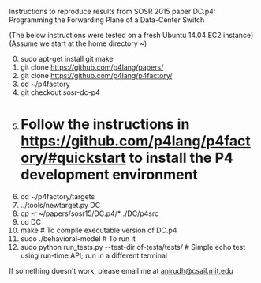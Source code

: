 Instructions to reproduce results from SOSR 2015 paper 
DC.p4: Programming the Forwarding Plane of a Data-Center Switch

(The below instructions were tested on a fresh Ubuntu 14.04 EC2 instance)
(Assume we start at the home directory ~)

0. sudo apt-get install git make
1. git clone https://github.com/p4lang/papers/
2. git clone https://github.com/p4lang/p4factory/
3. cd ~/p4factory
4. git checkout sosr-dc-p4
5. # Follow the instructions in https://github.com/p4lang/p4factory/#quickstart  to install the P4 development environment
6. cd ~/p4factory/targets
7. ../tools/newtarget.py DC
8. cp -r ~/papers/sosr15/DC.p4/* ./DC/p4src
9. cd DC
10. make # To compile executable version of DC.p4
11. sudo ./behavioral-model # To run it
12. sudo python run_tests.py --test-dir of-tests/tests/ # Simple echo test using run-time API; run in a different terminal

If something doesn't work, please email me at anirudh@csail.mit.edu
